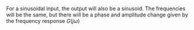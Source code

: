 For a sinusoidal input, the output will also be a sinusoid. The frequencies will be the same, but there will be a phase and amplitude change given by the frequency response $G(j\omega)$ 
